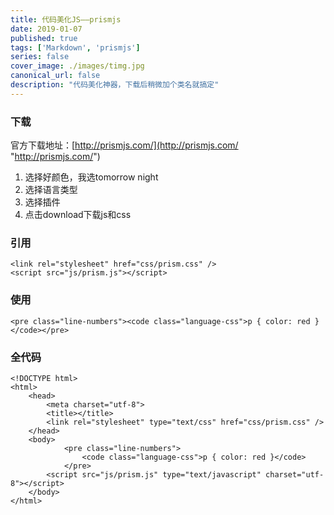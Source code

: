 ```yaml
---
title: 代码美化JS——prismjs
date: 2019-01-07
published: true
tags: ['Markdown', 'prismjs']
series: false
cover_image: ./images/timg.jpg
canonical_url: false
description: "代码美化神器，下载后稍微加个类名就搞定"
---
```


### 下载
官方下载地址：[http://prismjs.com/](http://prismjs.com/ "http://prismjs.com/")

1. 选择好颜色，我选tomorrow night
2. 选择语言类型
3. 选择插件
4. 点击download下载js和css

### 引用
```
<link rel="stylesheet" href="css/prism.css" />
<script src="js/prism.js"></script>
```
### 使用
```
<pre class="line-numbers"><code class="language-css">p { color: red }</code></pre>
```
### 全代码
```
<!DOCTYPE html>
<html>
	<head>
		<meta charset="utf-8">
		<title></title>
		<link rel="stylesheet" type="text/css" href="css/prism.css" />
	</head>
	<body>
			<pre class="line-numbers">
				<code class="language-css">p { color: red }</code>
			</pre>
		<script src="js/prism.js" type="text/javascript" charset="utf-8"></script>
	</body>
</html>
```


